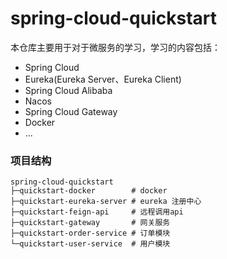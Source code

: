 # spring-cloud-quickstart

本仓库主要用于对于微服务的学习，学习的内容包括：

- Spring Cloud
- Eureka(Eureka Server、Eureka Client)
- Spring Cloud Alibaba
- Nacos
- Spring Cloud Gateway
- Docker
- ...

### 项目结构

```text
spring-cloud-quickstart
├─quickstart-docker        # docker
├─quickstart-eureka-server # eureka 注册中心
├─quickstart-feign-api     # 远程调用api
├─quickstart-gateway       # 网关服务
├─quickstart-order-service # 订单模块
└─quickstart-user-service  # 用户模块
```
